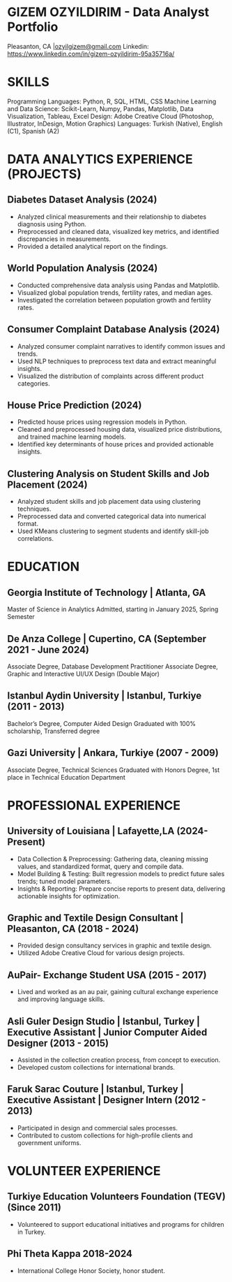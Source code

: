 # GIZEM OZYILDIRIM - Data Analyst Portfolio
Pleasanton, CA |ozyilgizem@gmail.com 
Linkedin: https://www.linkedin.com/in/gizem-ozyildirim-95a35716a/


# SKILLS
Programming Languages: Python, R, SQL, HTML, CSS
Machine Learning and Data Science: Scikit-Learn, Numpy, Pandas, Matplotlib, Data Visualization, Tableau, Excel
Design: Adobe Creative Cloud (Photoshop, Illustrator, InDesign, Motion Graphics)
Languages: Turkish (Native), English (C1), Spanish (A2)


# DATA ANALYTICS EXPERIENCE (PROJECTS)

## Diabetes Dataset Analysis (2024)
- Analyzed clinical measurements and their relationship to diabetes diagnosis using Python.
- Preprocessed and cleaned data, visualized key metrics, and identified discrepancies in measurements.
- Provided a detailed analytical report on the findings.

## World Population Analysis (2024)
- Conducted comprehensive data analysis using Pandas and Matplotlib.
- Visualized global population trends, fertility rates, and median ages.
- Investigated the correlation between population growth and fertility rates.
  
## Consumer Complaint Database Analysis (2024)
- Analyzed consumer complaint narratives to identify common issues and trends.
- Used NLP techniques to preprocess text data and extract meaningful insights.
- Visualized the distribution of complaints across different product categories.

## House Price Prediction (2024)
- Predicted house prices using regression models in Python.
- Cleaned and preprocessed housing data, visualized price distributions, and trained machine learning models.
- Identified key determinants of house prices and provided actionable insights.

## Clustering Analysis on Student Skills and Job Placement (2024)
- Analyzed student skills and job placement data using clustering techniques.
- Preprocessed data and converted categorical data into numerical format.
- Used KMeans clustering to segment students and identify skill-job correlations.

  
# EDUCATION

## Georgia Institute of Technology | Atlanta, GA
Master of Science in Analytics
Admitted, starting in January 2025, Spring Semester

## De Anza College | Cupertino, CA (September 2021 - June 2024)
Associate Degree, Database Development Practitioner
Associate Degree, Graphic and Interactive UI/UX Design (Double Major)

## Istanbul Aydin University | Istanbul, Turkiye (2011 - 2013)
Bachelor’s Degree, Computer Aided Design
Graduated with 100% scholarship, Transferred degree

## Gazi University | Ankara, Turkiye (2007 - 2009)
Associate Degree, Technical Sciences
Graduated with Honors Degree, 1st place in Technical Education Department


# PROFESSIONAL EXPERIENCE

## University of Louisiana | Lafayette,LA (2024-Present)
- Data Collection & Preprocessing: Gathering  data, cleaning missing values, and standardized format, query and compile data.
- Model Building & Testing: Built regression models to predict future sales trends; tuned model parameters.
- Insights & Reporting: Prepare concise reports to present data, delivering actionable insights for optimization.


## Graphic and Textile Design Consultant | Pleasanton, CA (2018 - 2024)
- Provided design consultancy services in graphic and textile design.
- Utilized Adobe Creative Cloud for various design projects.

## AuPair- Exchange Student USA (2015 - 2017)
- Lived and worked as an au pair, gaining cultural exchange experience and improving language skills.
  
## Asli Guler Design Studio | Istanbul, Turkey | Executive Assistant | Junior Computer Aided Designer (2013 - 2015)
- Assisted in the collection creation process, from concept to execution.
- Developed custom collections for international brands.

## Faruk Sarac Couture | Istanbul, Turkey | Executive Assistant | Designer Intern (2012 - 2013)
- Participated in design and commercial sales processes.
- Contributed to custom collections for high-profile clients and government uniforms.


# VOLUNTEER EXPERIENCE

## Turkiye Education Volunteers Foundation (TEGV) (Since 2011)
- Volunteered to support educational initiatives and programs for children in Turkey.
## Phi Theta Kappa 2018-2024
- International College Honor Society, honor student.

